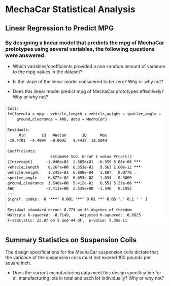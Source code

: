 # MechaCar Statistical Analysis

## Linear Regression to Predict MPG
### By designing a linear model that predicts the mpg of MechaCar prototypes using several variables, the following questions were answered.

* Which variables/coefficients provided a non-random amount of variance to the mpg values in the dataset?

* Is the slope of the linear model considered to be zero? Why or why not?

* Does this linear model predict mpg of MechaCar prototypes effectively? Why or why not?

![mpg_prediction.png](images/mpg_prediction.png)


## Summary Statistics on Suspension Coils
The design specifications for the MechaCar suspension coils dictate that the variance of the suspension coils must not exceed 100 pounds per square inch. 

* Does the current manufacturing data meet this design specification for all manufacturing lots in total and each lot individually? Why or why not?